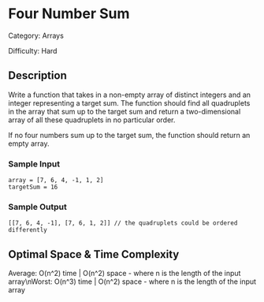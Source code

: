 # Four Number Sum

Category: Arrays

Difficulty: Hard

## Description

Write a function that takes in a non-empty array of distinct integers and an
integer representing a target sum. The function should find all quadruplets in
the array that sum up to the target sum and return a two-dimensional array of
all these quadruplets in no particular order.

If no four numbers sum up to the target sum, the function should return an
empty array.


### Sample Input
```
array = [7, 6, 4, -1, 1, 2]
targetSum = 16
```

### Sample Output
```
[[7, 6, 4, -1], [7, 6, 1, 2]] // the quadruplets could be ordered differently
```

## Optimal Space & Time Complexity

Average: O(n^2) time | O(n^2) space - where n is the length of the input array\nWorst: O(n^3) time | O(n^2) space - where n is the length of the input array
